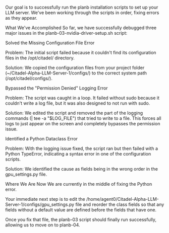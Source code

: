 Our goal is to successfully run the planb installation scripts to set up your LLM server. We've been working through the scripts in order, fixing errors as they appear.

What We've Accomplished
So far, we have successfully debugged three major issues in the planb-03-nvidia-driver-setup.sh script:

Solved the Missing Configuration File Error

Problem: The initial script failed because it couldn't find its configuration files in the /opt/citadel/ directory.

Solution: We copied the configuration files from your project folder (~/Citadel-Alpha-LLM-Server-1/configs/) to the correct system path (/opt/citadel/configs/).

Bypassed the "Permission Denied" Logging Error

Problem: The script was caught in a loop. It failed without sudo because it couldn't write a log file, but it was also designed to not run with sudo.

Solution: We edited the script and removed the part of the logging commands (| tee -a "$LOG_FILE") that tried to write to a file. This forces all logs to just appear on the screen and completely bypasses the permission issue.

Identified a Python Dataclass Error

Problem: With the logging issue fixed, the script ran but then failed with a Python TypeError, indicating a syntax error in one of the configuration scripts.

Solution: We identified the cause as fields being in the wrong order in the gpu_settings.py file.

Where We Are Now
We are currently in the middle of fixing the Python error.

Your immediate next step is to edit the /home/agent0/Citadel-Alpha-LLM-Server-1/configs/gpu_settings.py file and reorder the class fields so that any fields without a default value are defined before the fields that have one.

Once you fix that file, the planb-03 script should finally run successfully, allowing us to move on to planb-04.